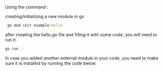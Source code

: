 Using the command : 

creating/initializing a new module in go
```cmd
 go mod init example/hello
```

after creating the hello.go file and filling it with some code, you will need to run it.
```cmd
go run .
```

In case you added another external module in your code, you need to make sure it is installed by running the code below.
```